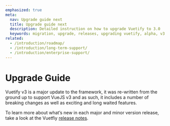 ```yaml
---
emphasized: true
meta:
  nav: Upgrade guide next
  title: Upgrade guide next
  description: Detailed instruction on how to upgrade Vuetify to 3.0
  keywords: migration, upgrade, releases, upgrading vuetify, alpha, v3
related:
  - /introduction/roadmap/
  - /introduction/long-term-support/
  - /introduction/enterprise-support/
---
```


# Upgrade Guide

Vuetify v3 is a major update to the framework, it was re-written from the ground up to support VueJS v3 and as such, it includes a number of breaking changes as well as exciting and long waited features.

<entry />

To learn more about what’s new in each major and minor version release, take a look at the Vuetfiy
[release notes](/getting-started/release-notes).

